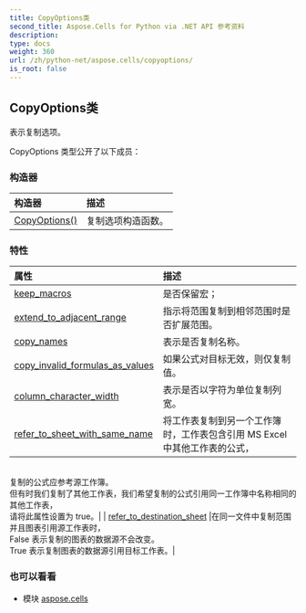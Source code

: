 ```yaml
---
title: CopyOptions类
second_title: Aspose.Cells for Python via .NET API 参考资料
description:
type: docs
weight: 360
url: /zh/python-net/aspose.cells/copyoptions/
is_root: false
---
```

## CopyOptions类
表示复制选项。



CopyOptions 类型公开了以下成员：

### 构造器
|构造器|描述|
| :- | :- |
| [CopyOptions()](/cells/zh/python-net/aspose.cells/copyoptions/__init__/#) |复制选项构造函数。|


### 特性
|属性|描述|
| :- | :- |
| [keep_macros](/cells/zh/python-net/aspose.cells/copyoptions/keep_macros) |是否保留宏；|
| [extend_to_adjacent_range](/cells/zh/python-net/aspose.cells/copyoptions/extend_to_adjacent_range) |指示将范围复制到相邻范围时是否扩展范围。|
| [copy_names](/cells/zh/python-net/aspose.cells/copyoptions/copy_names) |表示是否复制名称。|
| [copy_invalid_formulas_as_values](/cells/zh/python-net/aspose.cells/copyoptions/copy_invalid_formulas_as_values) |如果公式对目标无效，则仅复制值。|
| [column_character_width](/cells/zh/python-net/aspose.cells/copyoptions/column_character_width) |表示是否以字符为单位复制列宽。|
| [refer_to_sheet_with_same_name](/cells/zh/python-net/aspose.cells/copyoptions/refer_to_sheet_with_same_name) |将工作表复制到另一个工作簿时，工作表包含引用 MS Excel 中其他工作表的公式，<br/>复制的公式应参考源工作簿。<br/>但有时我们复制了其他工作表，我们希望复制的公式引用同一工作簿中名称相同的其他工作表，<br/>请将此属性设置为 true。|
| [refer_to_destination_sheet](/cells/zh/python-net/aspose.cells/copyoptions/refer_to_destination_sheet) |在同一文件中复制范围并且图表引用源工作表时，<br/>False 表示复制的图表的数据源不会改变。<br/> True 表示复制图表的数据源引用目标工作表。|



### 也可以看看
* 模块 [aspose.cells](..)
